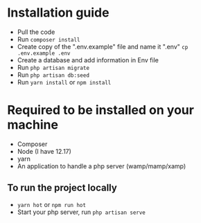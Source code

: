 # Installation guide

- Pull the code
- Run ```composer install```
- Create copy of the ".env.example" file and name it ".env" ```cp .env.example .env```
- Create a database and add information in Env file
- Run ```php artisan migrate```
- Run ```php artisan db:seed```
- Run ```yarn install``` or ```npm install```

# Required to be installed on your machine

- Composer
- Node (I have 12.17)
- yarn
- An application to handle a php server (wamp/mamp/xamp)

## To run the project locally

- ```yarn hot``` or ```npm run hot```
- Start your php server, run ```php artisan serve```
